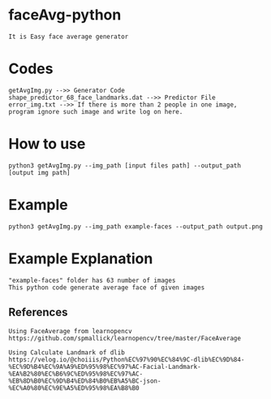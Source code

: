 # faceAvg-python
    It is Easy face average generator

# Codes
    getAvgImg.py -->> Generator Code
    shape_predictor_68_face_landmarks.dat -->> Predictor File
    error_img.txt -->> If there is more than 2 people in one image, program ignore such image and write log on here.

# How to use
    python3 getAvgImg.py --img_path [input files path] --output_path [output img path]

# Example
    python3 getAvgImg.py --img_path example-faces --output_path output.png

# Example Explanation
    "example-faces" folder has 63 number of images
    This python code generate average face of given images


## References
    Using FaceAverage from learnopencv
    https://github.com/spmallick/learnopencv/tree/master/FaceAverage

    Using Calculate Landmark of dlib
    https://velog.io/@choiiis/Python%EC%97%90%EC%84%9C-dlib%EC%9D%84-%EC%9D%B4%EC%9A%A9%ED%95%98%EC%97%AC-Facial-Landmark-%EA%B2%80%EC%B6%9C%ED%95%98%EC%97%AC-%EB%8D%B0%EC%9D%B4%ED%84%B0%EB%A5%BC-json-%EC%A0%80%EC%9E%A5%ED%95%98%EA%B8%B0
    
